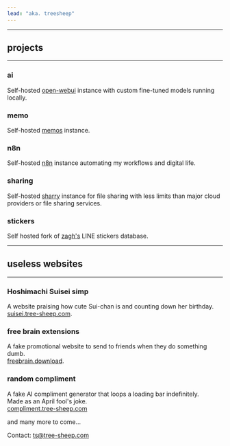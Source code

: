```yaml
---
lead: "aka. treesheep"
---
```


---
## projects
---
### ai
Self-hosted [open-webui](https://github.com/open-webui/open-webui) instance with custom fine-tuned models running locally.

### memo
Self-hosted [memos](https://github.com/usememos/memos) instance.

### n8n
Self-hosted [n8n](https://github.com/n8n-io/n8n) instance automating my workflows and digital life.

### sharing
Self-hosted [sharry](https://github.com/eikek/sharry) instance for file sharing with less limits than major cloud providers or file sharing services.

### stickers
Self hosted fork of [zagh's](https://git.waka.moe/zagh/web-line) LINE stickers database.

---
## useless websites
---
### Hoshimachi Suisei simp
A website praising how cute Sui-chan is and counting down her birthday.\
[suisei.tree-sheep.com](https://suisei.tree-sheep.com).

### free brain extensions
A fake promotional website to send to friends when they do something dumb.\
[freebrain.download](https://freebrain.download).

### random compliment
A fake AI compliment generator that loops a loading bar indefinitely.\
Made as an April fool's joke.\
[compliment.tree-sheep.com](https://compliment.tree-sheep.com)

and many more to come...

Contact: [ts@tree-sheep.com](mailto:ts@tree-sheep.com)